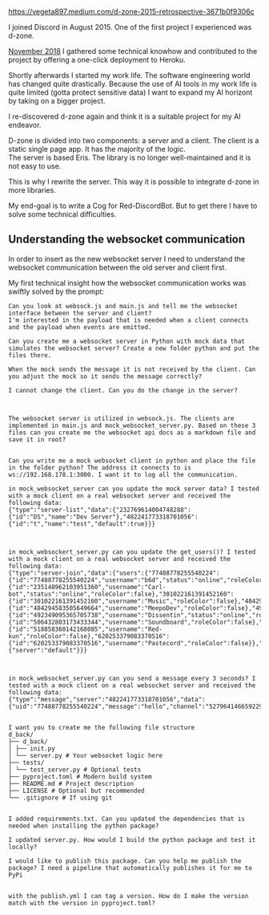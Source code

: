 https://vegeta897.medium.com/d-zone-2015-retrospective-3671b0f9306c

I joined Discord in August 2015. One of the first project I experienced was d-zone.

[November 2018](https://github.com/d-zone-org/d-zone/pull/65) I gathered some technical knowhow and contributed to the project by offering a one-click deployment to Heroku.

Shortly afterwards I started my work life. The software engineering world has changed quite drastically. Because the use of AI tools in my work life is quite limited (gotta protect sensitive data) I want to expand my AI horizont by taking on a bigger project.

I re-discovered d-zone again and think it is a suitable project for my AI endeavor.

D-zone is divided into two components: a server and a client. The client is a static single page app. It has the majority of the logic.  
The server is based Eris. The library is no longer well-maintained and it is not easy to use.

This is why I rewrite the server. This way it is possible to integrate d-zone in more libraries.

My end-goal is to write a Cog for Red-DiscordBot. But to get there I have to solve some technical difficulties.

## Understanding the websocket communication

In order to insert as the new websocket server I need to understand the websocket communication between the old server and client first.

My first technical insight how the websocket communication works was swiftly solved by the prompt:

```
Can you look at websock.js and main.js and tell me the websocket interface between the server and client?
I'm interested in the payload that is needed when a client connects and the payload when events are emitted.
```

```
Can you create me a websocket server in Python with mock data that simulates the websocket server? Create a new folder python and put the files there.

When the mock sends the message it is not received by the client. Can you adjust the mock so it sends the message correctly?

I cannot change the client. Can you do the change in the server?



The websocket server is utilized in websock.js. The clients are implemented in main.js and mock_websocket_server.py. Based on these 3 files can you create me the websocket api docs as a markdown file and save it in root?


Can you write me a mock websocket client in python and place the file in the folder python? The address it connects to is ws://192.168.178.1:3000. I want it to log all the communication.

in mock_websocket_server can you update the mock server data? I tested with a mock client on a real websocket server and received the following data:
{"type":"server-list","data":{"232769614004748288":{"id":"DS","name":"Dev Server"},"482241773318701056":{"id":"t","name":"test","default":true}}}



in mock_websockert_server.py can you update the get_users()? I tested with a mock client on a real websocket server and received the following data:
{"type":"server-join","data":{"users":{"77488778255540224":{"id":"77488778255540224","username":"b6d","status":"online","roleColor":"#9b59b6"},"235148962103951360":{"id":"235148962103951360","username":"Carl-bot","status":"online","roleColor":false},"301022161391452160":{"id":"301022161391452160","username":"Music","roleColor":false},"484294583505649664":{"id":"484294583505649664","username":"MeepoDev","roleColor":false},"492349095365705738":{"id":"492349095365705738","username":"Dissentin","status":"online","roleColor":false},"506432803173433344":{"id":"506432803173433344","username":"Soundboard","roleColor":false},"518858360142168085":{"id":"518858360142168085","username":"Red-kun","roleColor":false},"620253379083370516":{"id":"620253379083370516","username":"Pastecord","roleColor":false}},"request":{"server":"default"}}}



in mock_websocket_server.py can you send a message every 3 seconds? I tested with a mock client on a real websocket server and received the following data:
{"type":"message","server":"482241773318701056","data":{"uid":"77488778255540224","message":"hello","channel":"527964146659229701"}}


```

```
I want you to create me the following file structure
d_back/
├── d_back/
│ ├── init.py
│ └── server.py # Your websocket logic here
├── tests/
│ └── test_server.py # Optional tests
├── pyproject.toml # Modern build system
├── README.md # Project description
├── LICENSE # Optional but recommended
└── .gitignore # If using git


I added requirements.txt. Can you updated the dependencies that is needed when installing the python package?

I updated server.py. How would I build the python package and test it locally?

I would like to publish this package. Can you help me publish the package? I need a pipeline that automatically publishes it for me to PyPi


with the publish.yml I can tag a version. How do I make the version match with the version in pyproject.toml?



```
